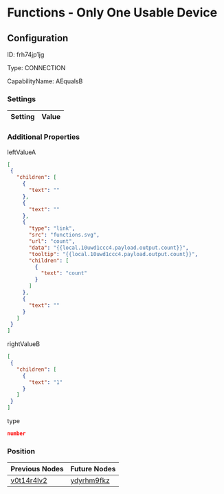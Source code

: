 # Functions - Only One Usable Device
## Configuration
ID:  frh74jp1jg

Type: CONNECTION 

CapabilityName: AEqualsB

### Settings
| Setting | Value  |
| :------------------------ | ---------------------------------------- |
 




### Additional Properties
leftValueA
 ```json 
[
  {
    "children": [
      {
        "text": ""
      },
      {
        "text": ""
      },
      {
        "type": "link",
        "src": "functions.svg",
        "url": "count",
        "data": "{{local.10uwd1ccc4.payload.output.count}}",
        "tooltip": "{{local.10uwd1ccc4.payload.output.count}}",
        "children": [
          {
            "text": "count"
          }
        ]
      },
      {
        "text": ""
      }
    ]
  }
]
```


rightValueB
 ```json 
[
  {
    "children": [
      {
        "text": "1"
      }
    ]
  }
]
```


type
 ```json 
number
```




### Position
| Previous Nodes | Future Nodes |
| :------------- | ------------ |
| [v0t14r4lv2](./v0t14r4lv2.md) | [ydyrhm9fkz](./ydyrhm9fkz.md) |
